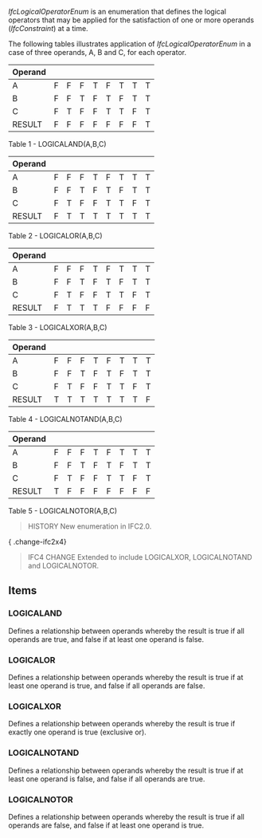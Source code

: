 _IfcLogicalOperatorEnum_ is an enumeration that defines the logical operators that may be applied for the satisfaction of one or more operands (_IfcConstraint_) at a time.

<!-- end of short definition -->


The following tables illustrates application of _IfcLogicalOperatorEnum_ in a case of three operands, A, B and C, for each operator.


|Operand|||||||||
|--- |--- |--- |--- |--- |--- |--- |--- |--- |
|A|F|F|F|T|F|T|T|T|
|B|F|F|T|F|T|F|T|T|
|C|F|T|F|F|T|T|F|T|
|RESULT|F|F|F|F|F|F|F|T|

Table 1 - LOGICALAND(A,B,C)

|Operand|||||||||
|--- |--- |--- |--- |--- |--- |--- |--- |--- |
|A|F|F|F|T|F|T|T|T|
|B|F|F|T|F|T|F|T|T|
|C|F|T|F|F|T|T|F|T|
|RESULT|F|T|T|T|T|T|T|T|

Table 2 - LOGICALOR(A,B,C)

|Operand|||||||||
|--- |--- |--- |--- |--- |--- |--- |--- |--- |
|A|F|F|F|T|F|T|T|T|
|B|F|F|T|F|T|F|T|T|
|C|F|T|F|F|T|T|F|T|
|RESULT|F|T|T|T|F|F|F|F|

Table 3 - LOGICALXOR(A,B,C)

|Operand|||||||||
|--- |--- |--- |--- |--- |--- |--- |--- |--- |
|A|F|F|F|T|F|T|T|T|
|B|F|F|T|F|T|F|T|T|
|C|F|T|F|F|T|T|F|T|
|RESULT|T|T|T|T|T|T|T|F|

Table 4 - LOGICALNOTAND(A,B,C)

|Operand|||||||||
|--- |--- |--- |--- |--- |--- |--- |--- |--- |
|A|F|F|F|T|F|T|T|T|
|B|F|F|T|F|T|F|T|T|
|C|F|T|F|F|T|T|F|T|
|RESULT|T|F|F|F|F|F|F|F|

Table 5 - LOGICALNOTOR(A,B,C)

> HISTORY New enumeration in IFC2.0.

{ .change-ifc2x4}
> IFC4 CHANGE Extended to include LOGICALXOR, LOGICALNOTAND and LOGICALNOTOR.

## Items

### LOGICALAND
Defines a relationship between operands whereby the result is true if all operands are true, and false if at least one operand is false.

### LOGICALOR
Defines a relationship between operands whereby the result is true if at least one operand is true, and false if all operands are false.

### LOGICALXOR
Defines a relationship between operands whereby the result is true if exactly one operand is true (exclusive or).

### LOGICALNOTAND
Defines a relationship between operands whereby the result is true if at least one operand is false, and false if all operands are true.

### LOGICALNOTOR
Defines a relationship between operands whereby the result is true if all operands are false, and false if at least one operand is true.
